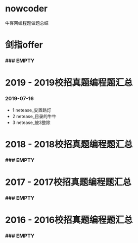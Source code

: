 # nowcoder
牛客网编程题做题总结

# 剑指offer
### ### EMPTY ###

# 2019 - 2019校招真题编程题汇总
### 2019-07-16
- 1 netease_安置路灯
- 2 netease_目录的牛牛
- 3 netease_被3整除

# 2018 - 2018校招真题编程题汇总
### ### EMPTY ###

# 2017 - 2017校招真题编程题汇总
### ### EMPTY ###

# 2016 - 2016校招真题编程题汇总
### ### EMPTY ###
